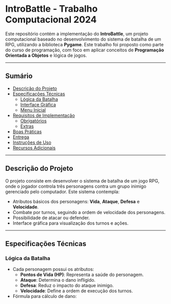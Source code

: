# IntroBattle - Trabalho Computacional 2024

Este repositório contém a implementação do **IntroBattle**, um projeto computacional baseado no desenvolvimento do sistema de batalha de um RPG, utilizando a biblioteca **Pygame**. Este trabalho foi proposto como parte do curso de programação, com foco em aplicar conceitos de **Programação Orientada a Objetos** e lógica de jogos.

---

## Sumário

- [Descrição do Projeto](#descrição-do-projeto)
- [Especificações Técnicas](#especificações-técnicas)
  - [Lógica da Batalha](#lógica-da-batalha)
  - [Interface Gráfica](#interface-gráfica)
  - [Menu Inicial](#menu-inicial)
- [Requisitos de Implementação](#requisitos-de-implementação)
  - [Obrigatórios](#obrigatórios)
  - [Extras](#extras)
- [Boas Práticas](#boas-práticas)
- [Entrega](#entrega)
- [Instruções de Uso](#instruções-de-uso)
- [Recursos Adicionais](#recursos-adicionais)

---

## Descrição do Projeto

O projeto consiste em desenvolver o sistema de batalha de um jogo RPG, onde o jogador controla três personagens contra um grupo inimigo gerenciado pelo computador. Este sistema contempla:

- Atributos básicos dos personagens: **Vida**, **Ataque**, **Defesa** e **Velocidade**.
- Combate por turnos, seguindo a ordem de velocidade dos personagens.
- Possibilidade de atacar ou defender.
- Interface gráfica para visualização dos turnos e ações.

---

## Especificações Técnicas

### Lógica da Batalha

- Cada personagem possui os atributos:
  - **Pontos de Vida (HP)**: Representa a saúde do personagem.
  - **Ataque**: Determina o dano infligido.
  - **Defesa**: Reduz o impacto do ataque inimigo.
  - **Velocidade**: Define a ordem de execução dos turnos.
- Fórmula para cálculo de dano:

